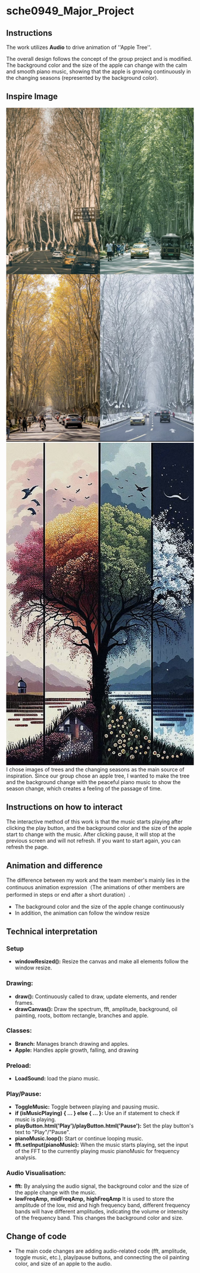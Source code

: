 # sche0949_Major_Project


## Instructions

The work utilizes **Audio** to drive animation of ''Apple Tree''. 

The overall design follows the concept of the group project and is modified. The background color and the size of the apple can change with the calm and smooth piano music, showing that the apple is growing continuously in the changing seasons (represented by the background color). 

## Inspire Image
![Inspire image1](readmeImages/IMG_2744.jpg)
![Inspire image2](readmeImages/IMG_2745.jpg)
I chose images of trees and the changing seasons as the main source of inspiration. Since our group chose an apple tree, I wanted to make the tree and the background change with the peaceful piano music to show the season change, which creates a feeling of the passage of time.

## Instructions on how to interact

The interactive method of this work is that the music starts playing after clicking the play button, and the background color and the size of the apple start to change with the music. After clicking pause, it will stop at the previous screen and will not refresh. If you want to start again, you can refresh the page.

## Animation and difference

The difference between my work and the team member's mainly lies in the continuous animation expression（The animations of other members are performed in steps or end after a short duration）.
- The background color and the size of the apple change continuously
- In addition, the animation can follow the window resize

## Technical interpretation

### Setup
- **windowResized():** 
Resize the canvas and make all elements follow the window resize.

### Drawing:
- **draw():** 
Continuously called to draw, update elements, and render frames.
- **drawCanvas():** 
Draw the spectrum, fft, amplitude, background, oil painting, roots, bottom rectangle, branches and apple.

### Classes:

- **Branch:** Manages branch drawing and apples.
- **Apple:** Handles apple growth, falling, and drawing

### Preload:

- **LoadSound:** 
load the piano music.


### Play/Pause:

- **ToggleMusic:** 
Toggle between playing and pausing music.
- **if (isMusicPlaying) { ... } else { ... }:** 
Use an if statement to check if music is playing.
- **playButton.html('Play')/playButton.html('Pause'):** 
Set the play button's text to "Play"/"Pause".
- **pianoMusic.loop():** 
Start or continue looping music.
- **fft.setInput(pianoMusic):** 
When the music starts playing, set the input of the FFT to the currently playing music pianoMusic for frequency analysis.

### Audio Visualisation:

- **fft:** 
By analysing the audio signal,  the background color and the size of the apple change with the music.
- **lowFreqAmp,** 
  **midFreqAmp,** 
  **highFreqAmp** 
It is used to store the amplitude of the low, mid and high frequency band, different frequency bands will have different amplitudes, indicating the volume or intensity of the frequency band. This changes the background color and size.




## Change of code
- The main code changes are adding audio-related code (fft, amplitude, toggle music, etc.), play/pause buttons, and connecting the oil painting color, and size of an apple to the audio.
